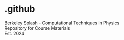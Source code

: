 # .github
Berkeley Splash - Computational Techniques in Physics <br>
Repository for Course Materials <br>
Est. 2024
